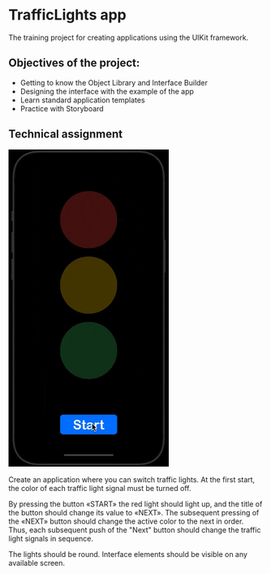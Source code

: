 # TrafficLights app

The training project for creating applications using the UIKit framework.

## Objectives of the project:
- Getting to know the Object Library and Interface Builder
- Designing the interface with the example of the app
- Learn standard application templates
- Practice with Storyboard

## Technical assignment
![traffic_lights.gif](/gifs/traffic_ligths.gif)

Create an application where you can switch traffic lights. At the first start, the color of each traffic light signal must be turned off.

By pressing the button «START» the red light should light up, and the title of the button should change its value to «NEXT». The subsequent pressing of the «NEXT» button should change the active color to the next in order. Thus, each subsequent push of the "Next" button should change the traffic light signals in sequence.

The lights should be round. Interface elements should be visible on any available screen.
